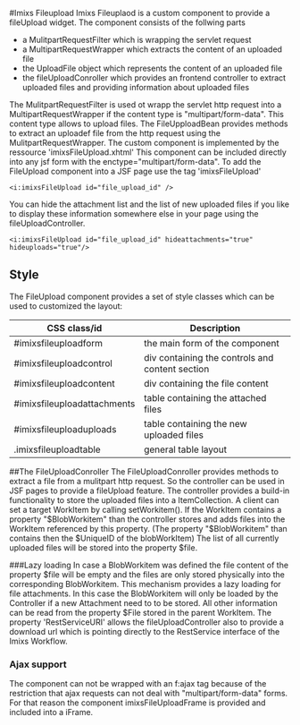 #Imixs Fileupload
Imixs Fileuplaod is a custom component to provide a fileUpload widget.  The component consists of the follwing parts
 
  * a MulitpartRequestFilter which is wrapping the servlet request
  * a MultipartRequestWrapper which extracts the content of an uploaded file
  * the UploadFile object which represents the content of an uploaded file
  * the fileUploadConroller which provides an frontend controller to extract uploaded files and providing information about uploaded files
 
The MulitpartRequestFilter is used ot wrapp the servlet http request into a  MultipartRequestWrapper if the content type is "multipart/form-data". This content type allows to upload files. The FileUpploadBean provides methods to extract an uploadef file from the http request using the  MulitpartRequestWrapper. The custom component is implemented by the ressource 'imixsFileUpload.xhtml' This component can be included directly into any jsf form with the enctype="multipart/form-data".  To add the FileUpload component into a JSF page use the tag 'imixsFileUpload'
 

	<i:imixsFileUpload id="file_upload_id" />

You can hide the attachment list and the list of new uploaded files if you like to display these information somewhere else in your page using the fileUploadController. 
 
	<i:imixsFileUpload id="file_upload_id" hideattachments="true" hideuploads="true"/>

## Style
The FileUpload component provides a set of style classes which can be used to customized the layout:

| CSS class/id          | Description                                           |       
|-----------------------|-------------------------------------------------------|
|#imixsfileuploadform   | the main form of the component                        |
|#imixsfileuploadcontrol| div containing the controls and content section       |
|#imixsfileuploadcontent| div containing the file content                       |
|#imixsfileuploadattachments| table containing the attached files           |
|#imixsfileuploaduploads| table containing the new uploaded files               |
|.imixsfileuploadtable  | general table layout                                  |


##The FileUploadConroller 
The FileUploadConroller provides methods to extract a file from a mulitpart http request. So the controller can be used in JSF pages to provide a fileUpload feature. The controller provides a build-in functionality to store the uploaded files into a ItemCollection. A client can set a target WorkItem by calling setWorkitem(). If the WorkItem contains a property "$BlobWorkitem" than the controller stores and adds files into the WorkItem referenced by this property. (The property "$BlobWorkitem" than contains then the $UniqueID of the blobWorkItem)  The list of all currently uploaded files will be stored into the property $file.
 
  
###Lazy loading
In case a BlobWorkitem was defined the file content of the property $file will be empty and the files are only stored physically into the corresponding BlobWorkitem. This mechanism provides a lazy loading for file attachments. In this case the BlobWorkitem will only be loaded by the Controller if a new Attachment need to to be stored. All other information can be read from the property $File stored in the parent WorkItem. The property 'RestServiceURI' allows the fileUploadController also to provide a download url which is pointing directly to the RestService interface of the Imixs Workflow.

 
### Ajax support
The component can not be wrapped with an f:ajax tag because of the restriction that   ajax requests can not deal with "multipart/form-data" forms. For that reason the component imixsFileUploadFrame is provided and included into a iFrame. 
 